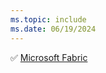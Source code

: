 ```yaml
---
ms.topic: include
ms.date: 06/19/2024
---
```

:white_check_mark: [Microsoft Fabric](../../docs-navigation.md#applies-to-services)